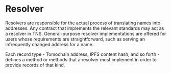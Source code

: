 # Resolver
Resolvers are responsible for the actual process of translating names into addresses. Any contract that implements the relevant standards may act as a resolver in TNS. General-purpose resolver implementations are offered for users whose requirements are straightforward, such as serving an infrequently changed address for a name.

Each record type - Tomochain address, IPFS content hash, and so forth - defines a method or methods that a resolver must implement in order to provide records of that kind. 

